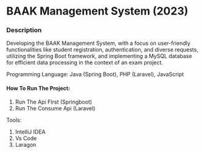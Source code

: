 # BAAK Management System (2023)

<h3>Description</h3>
Developing the BAAK Management System, with a focus on user-friendly functionalities like student registration, authentication, and diverse requests, utilizing the Spring Boot framework, and implementing a MySQL database for efficient data processing in the context of an exam project.

Programming Language: Java (Spring Boot), PHP (Laravel), JavaScript

<h4>How To Run The Project:</h4>

1. Run The Api FIrst (Springboot)
2. Run The Consume Api (Laravel)


Tools:
1. IntelliJ IDEA
2. Vs Code
3. Laragon
